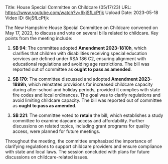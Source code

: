 Title: House Special Committee on Childcare (05/17/23)
URL: https://www.youtube.com/watch?v=6kjSfLcPfjk
Upload Date: 2023-05-18
Video ID: 6kjSfLcPfjk

The New Hampshire House Special Committee on Childcare convened on May 17, 2023, to discuss and vote on several bills related to childcare. Key points from the meeting include:

1. **SB 94**: The committee adopted **Amendment 2023-1810h**, which clarifies that children with disabilities receiving special education services are defined under RSA 186 C2, ensuring alignment with educational regulations and avoiding age restrictions. The bill was reported out of committee as **ought to pass as amended**.

2. **SB 170**: The committee discussed and adopted **Amendment 2023-1899h**, which reinstates provisions for increased childcare capacity during after-school and holiday periods, provided it complies with state fire codes and local ordinances. The goal was to clarify regulations and avoid limiting childcare capacity. The bill was reported out of committee as **ought to pass as amended**.

3. **SB 221**: The committee voted to **retain** the bill, which establishes a study committee to examine daycare access and affordability. Further discussions on related topics, including grant programs for quality access, were planned for future meetings.

Throughout the meeting, the committee emphasized the importance of clarifying regulations to support childcare providers and ensure compliance with state and local laws. The session concluded with plans for future discussions on childcare-related issues.